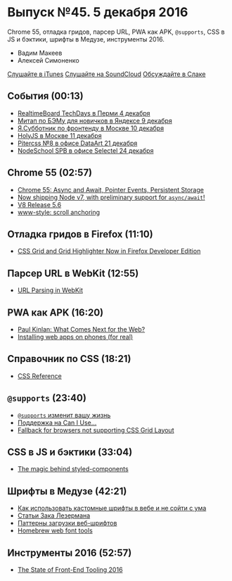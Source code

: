 # Выпуск №45. 5 декабря 2016

Chrome 55, отладка гридов, парсер URL, PWA как APK, `@supports`, CSS в JS и бэктики, шрифты в Медузе, инструменты 2016.

- Вадим Макеев
- Алексей Симоненко

[Слушайте в iTunes](https://itunes.apple.com/ru/podcast/veb-standarty/id1080500016)
[Слушайте на SoundCloud](https://soundcloud.com/web-standards/episode-45)
[Обсуждайте в Слаке](http://slack.web-standards.ru/)

## События (00:13)

- [RealtimeBoard TechDays в Перми 4 декабря](http://techday.realtimeboard.com)
- [Митап по БЭМу для новичков в Яндексе 9 декабря](https://events.yandex.ru/events/bemup/09-12-2016/)
- [Я.Субботник по фронтенду в Москве 10 декабря](https://events.yandex.ru/events/yasubbotnik/10-dec-2016/)
- [HolyJS в Москве 11 декабря](http://holyjs.ru/)
- [Pitercss №8 в офисе DataArt 21 декабря](https://pitercss.timepad.ru/)
- [NodeSchool SPB в офисе Selectel 24 декабря](https://github.com/nodeschool/spb/issues/42)

## Chrome 55 (02:57)

- [Chrome 55: Async and Await, Pointer Events, Persistent Storage](https://youtu.be/OC7tgJP1D4s)
- [Now shipping Node v7, with preliminary support for `async/await`!](https://twitter.com/zeithq/status/802633638298861568)
- [V8 Release 5.6](http://v8project.blogspot.ru/2016/12/v8-release-56.html)
- [www-style: scroll anchoring](https://lists.w3.org/Archives/Public/www-style/2016Dec/0010.html)

## Отладка гридов в Firefox (11:10)

- [CSS Grid and Grid Highlighter Now in Firefox Developer Edition](https://hacks.mozilla.org/2016/12/css-grid-and-grid-highlighter-now-in-firefox-developer-edition/)

## Парсер URL в WebKit (12:55)

- [URL Parsing in WebKit](https://webkit.org/blog/7086/url-parsing-in-webkit/)

## PWA как APK (16:20)

- [Paul Kinlan: What Comes Next for the Web?](https://youtu.be/YJwrBbze_Ec?t=21m34s)
- [Installing web apps on phones (for real)](https://joreteg.com/blog/installing-web-apps-for-real)

## Справочник по CSS (18:21)

- [CSS Reference](http://cssreference.io/)

## `@​supports` (23:40)

- [`@​supports` изменит вашу жизнь](http://frontender.info/supports-will-change-your-life/)
- [Поддержка на Can I Use…](http://caniuse.com/#feat=css-featurequeries)
- [Fallback for browsers not supporting CSS Grid Layout](https://github.com/sylvainpolletvillard/postcss-grid-kiss#fallback-for-browsers-not-supporting-css-grid-layout)

## CSS в JS и бэктики (33:04)

- [The magic behind styled-components](http://mxstbr.blog/2016/11/styled-components-magic-explained/)

## Шрифты в Медузе (42:21)

- [Как использовать кастомные шрифты в вебе и не сойти с ума](https://medium.com/p/9ba8a2998bcc)
- [Статьи Зака Лезермана](https://www.zachleat.com/web/)
- [Паттерны загрузки веб-шрифтов](https://web-standards.ru/articles/web-font-loading-patterns/)
- [Homebrew web font tools](https://github.com/bramstein/homebrew-webfonttools)

## Инструменты 2016 (52:57)

- [The State of Front-End Tooling 2016](https://ashleynolan.co.uk/blog/frontend-tooling-survey-2016-results)

